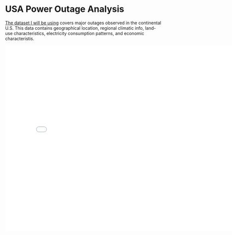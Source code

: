 # USA Power Outage Analysis
[The dataset I will be using](https://engineering.purdue.edu/LASCI/research-data/outages/outagerisks) covers major outages observed in the continental U.S. This data contains geographical location, regional climatic info, land-use characteristics, electricity consumption patterns, and economic characteristis.

<iframe src="assets/anomaly-level-dist.html" width=800 height=600 frameBorder=0></iframe>

